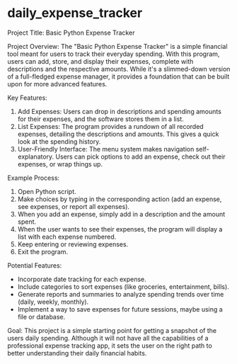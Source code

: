 # daily_expense_tracker

Project Title: Basic Python Expense Tracker

Project Overview:
The "Basic Python Expense Tracker" is a simple financial tool meant for users to track their everyday spending. With this program, users can add, store, and display their expenses, complete with descriptions and the respective amounts. While it's a slimmed-down version of a full-fledged expense manager, it provides a foundation that can be built upon for more advanced features.

Key Features:
1. Add Expenses: Users can drop in descriptions and spending amounts for their expenses, and the software stores them in a list.
2. List Expenses: The program provides a rundown of all recorded expenses, detailing the descriptions and amounts. This gives a quick look at the spending history.
3. User-Friendly Interface: The menu system makes navigation self-explanatory. Users can pick options to add an expense, check out their expenses, or wrap things up.

Example Process:
1. Open Python script.
2. Make choices by typing in the corresponding action (add an expense, see expenses, or report all expenses).
3. When you add an expense, simply add in a description and the amount spent.
4. When the user wants to see their expenses, the program will display a list with each expense numbered.
5. Keep entering or reviewing expenses. 
6. Exit the program.

Potential Features:
- Incorporate date tracking for each expense.
- Include categories to sort expenses (like groceries, entertainment, bills).
- Generate reports and summaries to analyze spending trends over time (daily, weekly, monthly).
- Implement a way to save expenses for future sessions, maybe using a file or database.

Goal:
This project is a simple starting point for getting a snapshot of the users daily spending. Although it will not have all the capabilities of a professional expense tracking app, it sets the user on the right path to better understanding their daily financial habits.
